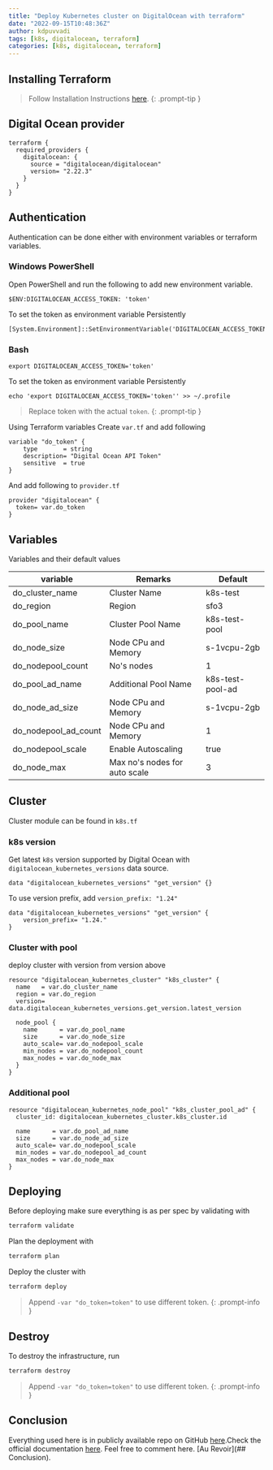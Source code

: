```yaml
---
title: "Deploy Kubernetes cluster on DigitalOcean with terraform"
date: "2022-09-15T10:48:36Z"
author: kdpuvvadi
tags: [k8s, digitalocean, terraform]
categories: [k8s, digitalocean, terraform]
---
```


## Installing Terraform

> Follow Installation Instructions [here](/posts/terraform-azure-getting-started#installing-terraform).
{: .prompt-tip }

## Digital Ocean provider

```hcl
terraform {
  required_providers {
    digitalocean: {
      source = "digitalocean/digitalocean"
      version= "2.22.3"
    }
  }
}
```

## Authentication

Authentication can be done either with environment variables or terraform variables.

### Windows PowerShell

Open PowerShell and run the following to add new environment variable.

```shell
$ENV:DIGITALOCEAN_ACCESS_TOKEN: 'token'
```

To set the token as environment variable Persistently

```shell
[System.Environment]::SetEnvironmentVariable('DIGITALOCEAN_ACCESS_TOKEN','token')
```

### Bash

```shell
export DIGITALOCEAN_ACCESS_TOKEN='token'
```

To set the token as environment variable Persistently

```shelll
echo 'export DIGITALOCEAN_ACCESS_TOKEN='token'' >> ~/.profile
```

> Replace token with the actual `token`.
{: .prompt-tip }

Using Terraform variables
Create `var.tf` and add following

```hcl
variable "do_token" {
    type       = string
    description= "Digital Ocean API Token"
    sensitive  = true
}
```

And add following to `provider.tf`

```hcl
provider "digitalocean" {
  token= var.do_token
}
```

## Variables

Variables and their default values

| variable             | Remarks                      | Default          |
|----------------------|------------------------------|------------------|
| do_cluster_name      | Cluster Name                 | k8s-test         |
| do_region            | Region                       | sfo3             |
| do_pool_name         | Cluster Pool Name            | k8s-test-pool    |
| do_node_size         | Node CPu and Memory          | s-1vcpu-2gb      |
| do_nodepool_count    | No's nodes                   | 1                |
| do_pool_ad_name      | Additional Pool Name         | k8s-test-pool-ad |
| do_node_ad_size      | Node CPu and Memory          | s-1vcpu-2gb      |
| do_nodepool_ad_count | Node CPu and Memory          | 1                |
| do_nodepool_scale    | Enable Autoscaling           | true             |
| do_node_max          | Max no's nodes for auto scale | 3                |

## Cluster

Cluster module can be found in `k8s.tf`

### k8s version

Get latest `k8s` version supported by Digital Ocean with `digitalocean_kubernetes_versions` data source.

```hcl
data "digitalocean_kubernetes_versions" "get_version" {}
```

To use version prefix, add `version_prefix: "1.24"`

```hcl
data "digitalocean_kubernetes_versions" "get_version" {
    version_prefix= "1.24."
}
```

### Cluster with pool

deploy cluster with version from version above

```hcl
resource "digitalocean_kubernetes_cluster" "k8s_cluster" {
  name   = var.do_cluster_name
  region = var.do_region
  version= data.digitalocean_kubernetes_versions.get_version.latest_version

  node_pool {
    name      = var.do_pool_name
    size      = var.do_node_size
    auto_scale= var.do_nodepool_scale
    min_nodes = var.do_nodepool_count
    max_nodes = var.do_node_max
  }
}
```

### Additional pool

```hcl
resource "digitalocean_kubernetes_node_pool" "k8s_cluster_pool_ad" {
  cluster_id: digitalocean_kubernetes_cluster.k8s_cluster.id

  name      = var.do_pool_ad_name
  size      = var.do_node_ad_size
  auto_scale= var.do_nodepool_scale
  min_nodes = var.do_nodepool_ad_count
  max_nodes = var.do_node_max
}
```

## Deploying

Before deploying make sure everything is as per spec by validating with

```bash
terraform validate
```

Plan the deployment with

```bash
terraform plan
```

Deploy the cluster with

```bash
terraform deploy
```

> Append `-var "do_token=token"` to use different token.
{: .prompt-info }

## Destroy

To destroy the infrastructure, run

```bash
terraform destroy
```

> Append `-var "do_token=token"` to use different token.
{: .prompt-info }

## Conclusion

Everything used here is in publicly available repo on GitHub [here](https://github.com/kdpuvvadi/digitalocean-k8s-terraform).Check the official documentation [here](https://registry.terraform.io/providers/digitalocean/digitalocean/latest/docs). Feel free to comment here. [Au Revoir](## Conclusion).
